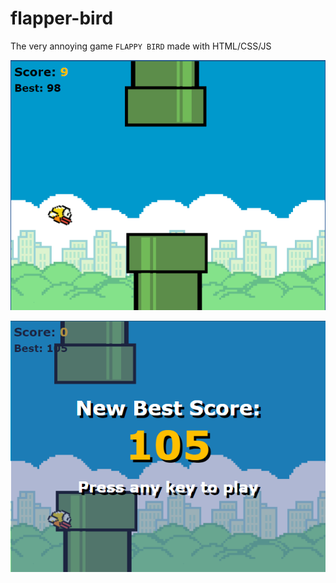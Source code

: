 # flapper-bird
The very annoying game `FLAPPY BIRD` made with HTML/CSS/JS

![Screenshot](./sources/img1.png)

![Screenshot](./sources/img2.png)
